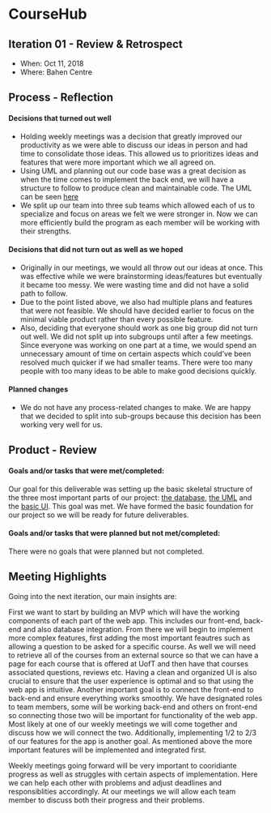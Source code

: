 # CourseHub



## Iteration 01 - Review & Retrospect

 * When: Oct 11, 2018
 * Where: Bahen Centre

## Process - Reflection

#### Decisions that turned out well

 * Holding weekly meetings was a decision that greatly improved our productivity as we were able to discuss our ideas in person and had time to consolidate those ideas. This allowed us to prioritizes ideas and features that were more important which we all agreed on.
 * Using UML and planning out our code base was a great decision as when the time comes to implement the back end, we will have a structure to follow to produce clean and maintainable code. The UML can be seen [here](https://drive.google.com/file/d/1m6DPvzWu5L10WlaltwL3CrcNGazQQ7-A/view)
 * We split up our team into three sub teams which allowed each of us to specialize and focus on areas we felt we were stronger in. Now we can more efficiently build the program as each member will be working with their strengths.

#### Decisions that did not turn out as well as we hoped

 * Originally in our meetings, we would all throw out our ideas at once. This was effective while we were brainstorming ideas/features but eventually it became too messy. We were wasting time and did not have a solid path to follow.
 * Due to the point listed above, we also had multiple plans and features that were not feasible. We should have decided earlier to focus on the minimal viable product rather than every possible feature.
 * Also, deciding that everyone should work as one big group did not turn out well.  We did not split up into subgroups until after a few meetings.  Since everyone was working on one part at a time, we would spend an unnecessary amount of time on certain aspects which could've been resolved much quicker if we had smaller teams.  There were too many people with too many ideas to be able to make good decisions quickly.  


#### Planned changes
 * We do not have any process-related changes to make.  We are happy that we decided to split into sub-groups because this decision has been working very well for us. 


## Product - Review

#### Goals and/or tasks that were met/completed:


Our goal for this deliverable was setting up the basic skeletal structure of the three most important parts of our project: [the database](https://imgur.com/a/qBAQ77n), [the UML](https://drive.google.com/file/d/1m6DPvzWu5L10WlaltwL3CrcNGazQQ7-A/view?usp=sharing)
and the [basic UI](https://imgur.com/a/lpIvy7u).  This goal was met.   We have formed the basic foundation for our project so we will be ready for future deliverables.  

#### Goals and/or tasks that were planned but not met/completed:

There were no goals that were planned but not completed.


## Meeting Highlights

Going into the next iteration, our main insights are:

 First we want to start by building an MVP which will have the working components of each part of the web app. This includes our front-end, back-end and also database integration. From there we will begin to implement more complex features, first adding the most important feautres such as allowing a question to be asked for a specific course.
 As well we will need to retrieve all of the courses from an external source so that we can have a page for each course that is offered at UofT and then have that courses associated questions, reviews etc. Having a clean and organized UI is also crucial to ensure that the user experience is optimal and so that using the web app is intuitive.
 Another important goal is to connect the front-end to back-end and ensure everything works smoothly. We have designated roles to team members, some will be working back-end and others on front-end so connecting those two will be important for functionality of the web app. Most likely at one of our weekly meetings we  will come together and discuss
 how we will connect the two. Additionally, implementing 1/2 to 2/3 of our features for the app is another goal. As mentioned above the more important features will be implemented and integrated first. 
 
 Weekly meetings going forward will be very important to cooridiante progress as well as struggles with certain aspects of implementation. Here we can help each other with problems and adjust deadlines and responsiblities accordingly. At our meetings we will allow each team member to discuss both their progress and their problems.
 
 
 
